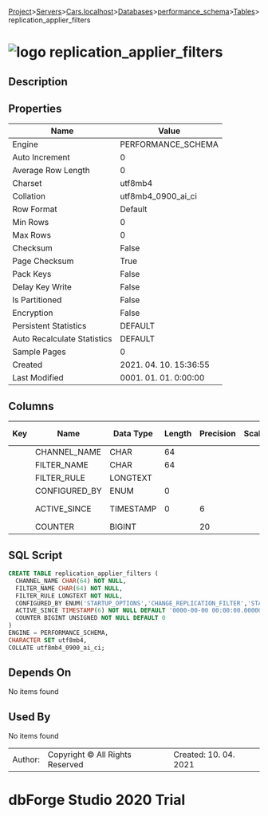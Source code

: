 [Project](../../../../../startpage.md)>[Servers](../../../../Servers.md)>[Cars.localhost](../../../Cars.localhost.md)>[Databases](../../Databases.md)>[performance_schema](../performance_schema.md)>[Tables](Tables.md)>replication_applier_filters


# ![logo](../../../../../Images/table64.svg) replication_applier_filters

## <a name="#Description"></a>Description
> 
## <a name="#Properties"></a>Properties
|Name|Value|
|---|---|
|Engine|PERFORMANCE_SCHEMA|
|Auto Increment|0|
|Average Row Length|0|
|Charset|utf8mb4|
|Collation|utf8mb4_0900_ai_ci|
|Row Format|Default|
|Min Rows|0|
|Max Rows|0|
|Checksum|False|
|Page Checksum|True|
|Pack Keys|False|
|Delay Key Write|False|
|Is Partitioned|False|
|Encryption|False|
|Persistent Statistics|DEFAULT|
|Auto Recalculate Statistics|DEFAULT|
|Sample Pages|0|
|Created|2021. 04. 10. 15:36:55|
|Last Modified|0001. 01. 01. 0:00:00|


## <a name="#Columns"></a>Columns
|Key|Name|Data Type|Length|Precision|Scale|Unsigned|Zerofill|Binary|Not Null|Auto Increment|Default|Virtual|Description|
|:---:|---|---|---|---|---|---|---|---|---|---|---|---|---|
||CHANNEL_NAME|CHAR|64|||False|False|False|True|False||False||
||FILTER_NAME|CHAR|64|||False|False|False|True|False||False||
||FILTER_RULE|LONGTEXT||||False|False|False|True|False||False||
||CONFIGURED_BY|ENUM|0|||False|False|False|True|False||False||
||ACTIVE_SINCE|TIMESTAMP|0|6||False|False|False|True|False|'0000-00-00 00:00:00.000000'|False||
||COUNTER|BIGINT||20||True|False|False|True|False|'0'|False||

## <a name="#SqlScript"></a>SQL Script
```SQL
CREATE TABLE replication_applier_filters (
  CHANNEL_NAME CHAR(64) NOT NULL,
  FILTER_NAME CHAR(64) NOT NULL,
  FILTER_RULE LONGTEXT NOT NULL,
  CONFIGURED_BY ENUM('STARTUP_OPTIONS','CHANGE_REPLICATION_FILTER','STARTUP_OPTIONS_FOR_CHANNEL','CHANGE_REPLICATION_FILTER_FOR_CHANNEL') NOT NULL,
  ACTIVE_SINCE TIMESTAMP(6) NOT NULL DEFAULT '0000-00-00 00:00:00.000000',
  COUNTER BIGINT UNSIGNED NOT NULL DEFAULT 0
)
ENGINE = PERFORMANCE_SCHEMA,
CHARACTER SET utf8mb4,
COLLATE utf8mb4_0900_ai_ci;
```

## <a name="#DependsOn"></a>Depends On
No items found

## <a name="#UsedBy"></a>Used By
No items found

||||
|---|---|---|
|Author: |Copyright © All Rights Reserved|Created: 10. 04. 2021|
# dbForge Studio 2020 Trial